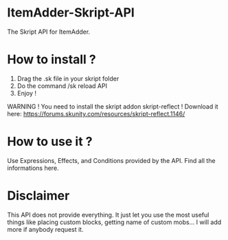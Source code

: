 # ItemAdder-Skript-API

The Skript API for ItemAdder.

# How to install ?
1. Drag the .sk file in your skript folder
2. Do the command /sk reload API
3. Enjoy !

WARNING ! You need to install the skript addon skript-reflect !
Download it here: https://forums.skunity.com/resources/skript-reflect.1146/

# How to use it ?
Use Expressions, Effects, and Conditions provided by the API.
Find all the informations here.

# Disclaimer
This API does not provide everything. It just let you use the most useful things like placing custom blocks, getting name of custom mobs...
I will add more if anybody request it.
